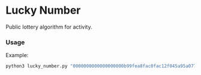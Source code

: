 # Lucky Number

Public lottery algorithm for activity.

### Usage

Example:

```bash
python3 lucky_number.py "0000000000000000000b99fea8fac0fac12f045a95a07736f639a51dd70c47ff" 1000 10000 10
```